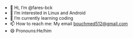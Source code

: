 - 👋 Hi, I’m @fares-bck
- 👀 I’m interested in Linux and Android
- 🌱 I’m currently learning coding
- 📫 How to reach me: My email bouchmed512@gmail.com
- 😄 Pronouns:He/him

<!---
fares-bck/fares-bck is a ✨ special ✨ repository because its `README.md` (this file) appears on your GitHub profile.
You can click the Preview link to take a look at your changes.
--->
